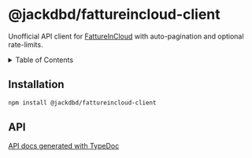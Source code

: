 # @jackdbd/fattureincloud-client

Unofficial API client for [FattureInCloud](https://www.fattureincloud.it/) with auto-pagination and optional rate-limits.

<!-- START doctoc generated TOC please keep comment here to allow auto update -->
<!-- DON'T EDIT THIS SECTION, INSTEAD RE-RUN doctoc TO UPDATE -->
<details><summary>Table of Contents</summary>

- [Installation](#installation)
- [API](#api)

<!-- END doctoc generated TOC please keep comment here to allow auto update -->
</details>

## Installation

```sh
npm install @jackdbd/fattureincloud-client
```

## API

[API docs generated with TypeDoc](https://jackdbd.github.io/calderone/fattureincloud-client/)
